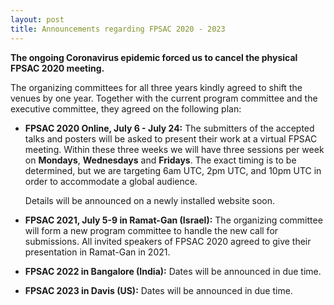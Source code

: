 ```yaml
---
layout: post
title: Announcements regarding FPSAC 2020 - 2023
---
```


**The ongoing Coronavirus epidemic forced us to cancel the physical FPSAC 2020 meeting.**

The organizing committees for all three years kindly agreed to shift the venues by one year.
Together with the current program committee and the executive committee, they agreed on the following plan:

* **FPSAC 2020 Online, July 6 - July 24:** The submitters of the accepted talks and posters will be asked to present their work at a virtual FPSAC meeting.
  Within these three weeks we will have three sessions per week on **Mondays**, **Wednesdays** and **Fridays**. The exact timing is to be determined, but we are targeting 6am UTC, 2pm UTC, and 10pm UTC in order to accommodate a global audience. 

  Details will be announced on a newly installed website soon.

* **FPSAC 2021, July 5-9 in Ramat-Gan (Israel):** The organizing committee will form a new program committee to handle the new call for submissions. All invited speakers of FPSAC 2020 agreed to give their presentation in Ramat-Gan in 2021.

* **FPSAC 2022 in Bangalore (India):** Dates will be announced in due time.

* **FPSAC 2023 in Davis (US):** Dates will be announced in due time.
